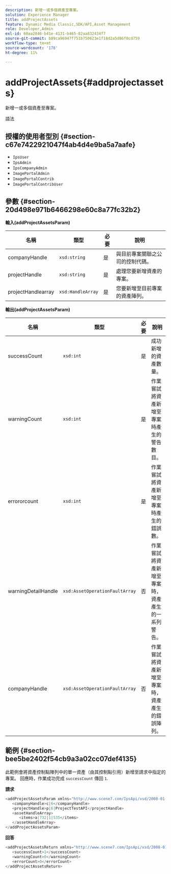 ```yaml
---
description: 新增一或多個資產至專案。
solution: Experience Manager
title: addProjectAssets
feature: Dynamic Media Classic,SDK/API,Asset Management
role: Developer,Admin
exl-id: 60aa2846-b41e-4131-b465-82aa832434f7
source-git-commit: b89ca96947f751b750623e1f18d2a5d86f0cd759
workflow-type: tm+mt
source-wordcount: '178'
ht-degree: 11%

---
```


# addProjectAssets{#addprojectassets}

新增一或多個資產至專案。

語法

## 授權的使用者型別 {#section-c67e7422921047f4ab4d4e9ba5a7aafe}

* `IpsUser`
* `IpsAdmin`
* `IpsCompanyAdmin`
* `ImagePortalAdmin`
* `ImagePortalContrib`
* `ImagePortalContribUser`

## 參數 {#section-20d498e971b6466298e60c8a77fc32b2}

**輸入(addProjectAssetsParam)**

| 名稱 | 類型 | 必要 | 說明 |
|---|---|---|---|
| companyHandle | `xsd:string` | 是 | 與目前專案關聯之公司的控制代碼。 |
| projectHandle | `xsd:string` | 是 | 處理您要新增資產的專案。 |
| projectHandlearray | `xsd:HandleArray` | 是 | 您要新增至目前專案的資產陣列。 |

**輸出(addProjectAssetsParam)**

| 名稱 | 類型 | 必要 | 說明 |
|---|---|---|---|
| successCount | `xsd:int` | 是 | 成功新增的資產數量。 |
| warningCount | `xsd:int` | 是 | 作業嘗試將資產新增至專案時產生的警告數目。 |
| errororcount | `xsd:int` | 是 | 作業嘗試將資產新增至專案時產生的錯誤數。 |
| warningDetailHandle | `xsd:AssetOperationFaultArray` | 否 | 作業嘗試將資產新增至專案時，資產產生的一系列警告。 |
| companyHandle | `xsd:AssetOperationFaultArray` | 否 | 作業嘗試將資產新增至專案時，資產產生的錯誤陣列。 |

## 範例 {#section-bee5be2402f54cb9a3a02cc07def4135}

此範例會將資產控制點陣列中的單一資產（由其控制點引用）新增至請求中指定的專案。 回應時，作業成功完成 `successCount` 傳回 `1`.

**請求**

```java {.line-numbers}
<addProjectAssetsParam xmlns="http://www.scene7.com/IpsApi/xsd/2008-01-15">
   <companyHandle>c|6</companyHandle>
   <projectHandle>p|6|ProjectTestAPI</projectHandle>
   <assetHandleArray>
      <items>a|732|1|535</items>
   </assetHandleArray>
</addProjectAssetsParam>
```

**回答**

```java {.line-numbers}
<addProjectAssetsReturn xmlns="http://www.scene7.com/IpsApi/xsd/2008-01-15">
   <successCount>1</successCount>
   <warningCount>0</warningCount>
   <errorCount>0</errorCount>
</addProjectAssetsReturn>
```
